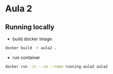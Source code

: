 # Aula 2

## Running locally

- build docker image

```bash
docker build -t aula2 .
```

- run container

```bash
docker run -it --rm --name running-aula2 aula2
```
